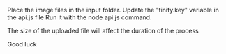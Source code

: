Place the image files in the input folder.
Update the "tinify.key" variable in the api.js file
Run it with the node api.js command.

The size of the uploaded file will affect the duration of the process

Good luck
